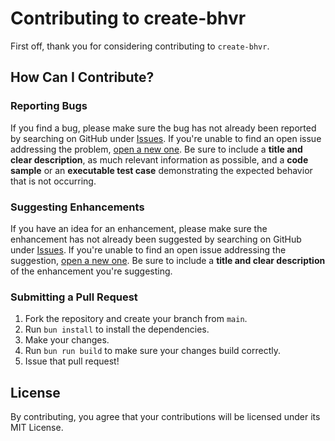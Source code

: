 # Contributing to create-bhvr

First off, thank you for considering contributing to `create-bhvr`.

## How Can I Contribute?

### Reporting Bugs

If you find a bug, please make sure the bug has not already been reported by searching on GitHub under [Issues](https://github.com/stevedylandev/bhvr/issues). If you're unable to find an open issue addressing the problem, [open a new one](https://github.com/stevedylandev/bhvr/issues/new). Be sure to include a **title and clear description**, as much relevant information as possible, and a **code sample** or an **executable test case** demonstrating the expected behavior that is not occurring.

### Suggesting Enhancements

If you have an idea for an enhancement, please make sure the enhancement has not already been suggested by searching on GitHub under [Issues](https://github.com/stevedylandev/bhvr/issues). If you're unable to find an open issue addressing the suggestion, [open a new one](https://github.com/stevedylandev/bhvr/issues/new). Be sure to include a **title and clear description** of the enhancement you're suggesting.

### Submitting a Pull Request

1.  Fork the repository and create your branch from `main`.
2.  Run `bun install` to install the dependencies.
3.  Make your changes.
4.  Run `bun run build` to make sure your changes build correctly.
5.  Issue that pull request!

## License

By contributing, you agree that your contributions will be licensed under its MIT License.
